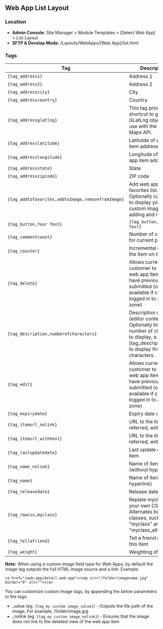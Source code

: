 ## Web App List Layout

### Location
* **Admin Console:** Site Manager > Module Templates > [Select Web App] > List Layout
* **SFTP & Develop Mode:** /Layouts/WebApps/[Web App]/list.html

### Tags

Tag | Description
-------------- | -------------
`{tag_address1}` |  Address 1
`{tag_address2}` |  Address 2
`{tag_addresscity}` |	City
`{tag_addresscountry}` |	Country
`{tag_addressglatlng}` |	This tag provides a shortcut to generate GLatLng objects for use with the Google Maps API.
`{tag_addresslatitude}` |	Latitutde of web app item address
`{tag_addresslongitude}` |	Longitude of web app item address
`{tag_addressstate}` |	State
`{tag_addresszipcode}` |	ZIP code
`{tag_addtofavorites,addtoImage,removefromImage}` |	Add web app item to favorites list. Optionally customize to display your own custom image for adding and removing.
`{tag_button,Your Text}` |	`{tag_button,Your Text}` | replace Your Text with your own text; for example, "Click for more information"
`{tag_commentcount}` |	Number of comments for current post
`{tag_counter}` |	Incremental count of the item on the page
`{tag_delete}` |	Allows current customer to delete a web app item they have previously submitted (only available if customer logged in to a secure zone)
`{tag_description,numberofcharacters}` |	Description of item (editor content). Optionally limit the number of characters to display, e.g {tag_description,100) to display first 100 characters.
`{tag_edit}` |	Allows current customer to edit a web app item they have previously submitted (only available if customer logged in to a secure zone)
`{tag_expirydate}` |	Expiry date of item
`{tag_itemurl_nolink}` |	URL to the item being referred, without host
`{tag_itemurl_withhost}` |	URL to the item being referred, with host
`{tag_lastupdatedate}` |	Last update date of item
`{tag_name_nolink}` |	Name of item (without hyperlink)
`{tag_name}` |	Name of item (has hyperlink)
`{tag_releasedate}` |	Release date of item
`{tag_rowcss,myclass}` |	Replate myclass with your own CSS class. Alternates between classes, such as "myclass" and "myclass_alternate"
`{tag_tellafriend}` |	Tell a friend about this item
`{tag_weight}` |	Weighting of item

**Note:** When using a custom image field type for Web Apps, by default the image tag outputs the full HTML image source and a link. Example:

`<a href="/web-app/detail-web-app"><img src="/folder/imagename.jpg" border="0" alt=""></a>`

You can customize custom image tags, by appending the below parameters to the tags:

* _value (eg. `{tag_my custom image_value}`) - Outputs the file path of the image. For example, /folder/image.jpg
* _nolink (eg. `{tag_my custom image_nolink}`) - Ensures that the image does not link to the detailed view of the web app item
